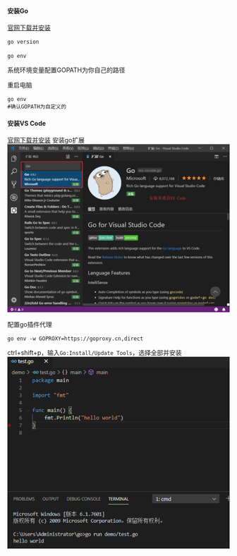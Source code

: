 #### 安装Go
[官网下载并安装](https://golang.org/dl/)
```
go version

go env
```
系统环境变量配置GOPATH为你自己的路径

重启电脑
```
go env
#确认GOPATH为自定义的
```

#### 安装VS Code
[官网下载并安装]([https://code.visualstudio.com/](https://code.visualstudio.com/))
安装go扩展
![](images/vscode_plugin.png)

配置go插件代理
```
go env -w GOPROXY=https://goproxy.cn,direct
```
ctrl+shift+p，输入`Go:Install/Update Tools`，选择全部并安装
![](images/go-test.png)


